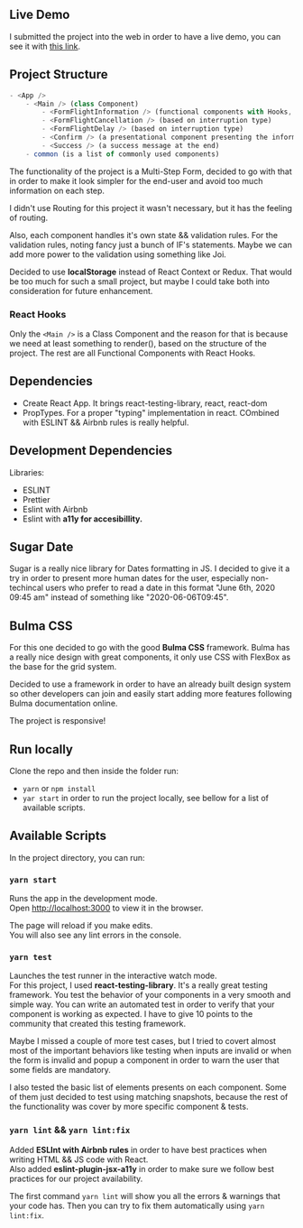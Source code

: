 ## Live Demo

I submitted the project into the web in order to have a live demo, you can see it with [this link](https://fervent-snyder-da3a03.netlify.app/).

## Project Structure

```js
- <App />
    - <Main /> (class Component)
        - <FormFlightInformation /> (functional components with Hooks, same for the rest listed bellow)
        - <FormFlightCancellation /> (based on interruption type)
        - <FormFlightDelay /> (based on interruption type)
        - <Confirm /> (a presentational component presenting the information enter from the user)
        - <Success /> (a success message at the end)
    - common (is a list of commonly used components)
```

The functionality of the project is a Multi-Step Form, decided to go with that in order to make it look simpler for the end-user and avoid too much information on each step. <br />

I didn't use Routing for this project it wasn't necessary, but it has the feeling of routing.

Also, each component handles it's own state && validation rules. For the validation rules, noting fancy just a bunch of IF's statements. Maybe we can add more power to the validation using something like Joi. <br />

Decided to use **localStorage** instead of React Context or Redux. That would be too much for such a small project, but maybe I could take both into consideration for future enhancement.

### React Hooks

Only the `<Main />` is a Class Component and the reason for that is because we need at least something to render(), based on the structure of the project. The rest are all Functional Components with React Hooks.

## Dependencies

- Create React App. It brings react-testing-library, react, react-dom
- PropTypes. For a proper "typing" implementation in react. COmbined with ESLINT && Airbnb rules is really helpful.

## Development Dependencies

Libraries:

- ESLINT
- Prettier
- Eslint with Airbnb
- Eslint with **a11y for accesibillity.**

## Sugar Date

Sugar is a really nice library for Dates formatting in JS. I decided to give it a try in order to present more human dates for the user, especially non-techincal users who prefer to read a date in this format "June 6th, 2020 09:45 am" instead of something like "2020-06-06T09:45".

## Bulma CSS

For this one decided to go with the good **Bulma CSS** framework. Bulma has a really nice design with great components, it only use CSS with FlexBox as the base for the grid system. <br />

Decided to use a framework in order to have an already built design system so other developers can join and easily start adding more features following Bulma documentation online.<br />

The project is responsive!

## Run locally

Clone the repo and then inside the folder run:

- `yarn` or `npm install`
- `yar start` in order to run the project locally, see bellow for a list of available scripts.

## Available Scripts

In the project directory, you can run:

### `yarn start`

Runs the app in the development mode.<br />
Open [http://localhost:3000](http://localhost:3000) to view it in the browser.

The page will reload if you make edits.<br />
You will also see any lint errors in the console.

### `yarn test`

Launches the test runner in the interactive watch mode.<br />
For this project, I used **react-testing-library**. It's a really great testing framework. You test the behavior of your components in a very smooth and simple way. You can write an automated test in order to verify that your component is working as expected. I have to give 10 points to the community that created this testing framework. <br/>

Maybe I missed a couple of more test cases, but I tried to covert almost most of the important behaviors like testing when inputs are invalid or when the form is invalid and popup a <Notification /> component in order to warn the user that some fields are mandatory. <br/>

I also tested the basic list of elements presents on each component. Some of them just decided to test using matching snapshots, because the rest of the functionality was cover by more specific component & tests.

### `yarn lint` && `yarn lint:fix`

Added **ESLInt with Airbnb rules** in order to have best practices when writing HTML && JS code with React. <br />
Also added **eslint-plugin-jsx-a11y** in order to make sure we follow best practices for our project availability.

The first command `yarn lint` will show you all the errors & warnings that your code has. Then you can try to fix them automatically using `yarn lint:fix`.
